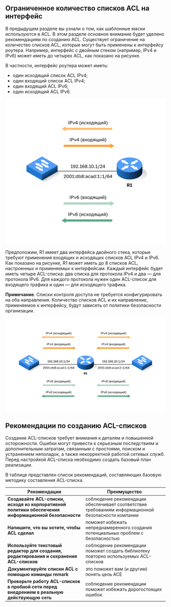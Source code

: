<!-- 4.3.1 -->
## Ограниченное количество списков ACL на интерфейс

В предыдущем разделе вы узнали о том, как шаблонные маски используются в ACL. В этом разделе основное внимание будет уделено рекомендациям по созданию ACL. Существует ограничение на количество списков ACL, которые могут быть применены к интерфейсу роутера. Например, интерфейс с двойным стеком (например, IPv4 и IPv6) может иметь до четырех ACL, как показано на рисунке.

В частности, интерфейс роутера может иметь:

* один исходящий список ACL IPv4;
* один входящий список ACL IPv4;
* один входящий ACL IPv6;
* один исходящий ACL IPv6.

![](./assets/4.3.1-1.svg)
<!-- /courses/ensa-dl/ae8e8c82-34fd-11eb-ba19-f1886492e0e4/aeb43cf0-34fd-11eb-ba19-f1886492e0e4/assets/c60d4bb0-1c46-11ea-af56-e368b99e9723.svg -->

<!--
На рисунке показан один ACL, на каждый протокол, на одно направление, на одном интерфейсе. Существует роутер с именем R1 справа и переключение слева с кабелем между ними. Над строкой над устройством находится адрес IPv4 192.168.10.1, ниже — адрес IPv6 2001:db8:acad:1::1/64. Над этим две жирных стрелки, одна из которых указывает на роутер со словами IPv4 (Inbound), другая указывает в противоположном направлении со словами IPv4 (outbound). Под адресом IPv6 находятся еще две толстые стрелки, одна из которых указывает на роутер со словами IPv6 (inbound), а другая стрелка, указывающая в противоположную сторону со словами IPv6 (outbound).
-->

Предположим, R1 имеет два интерфейса двойного стека, которые требуют применения входящих и исходящих списков ACL IPv4 и IPv6. Как показано на рисунке, R1 может иметь до 8 списков ACL, настроенных и применяемых к интерфейсам. Каждый интерфейс будет иметь четыре ACL-списка: два списка для протокола IPv4 и два — для протокола IPv6. Для каждого протокола нужен один ACL-список для входящего трафика и один — для исходящего трафика.

**Примечание**. Списки контроля доступа не требуется конфигурировать на оба направления. Количество списков ACL и их направление, применяемое к интерфейсу, будут зависеть от политики безопасности организации.

![](./assets/4.3.1-2.svg)
<!-- /courses/ensa-dl/ae8e8c82-34fd-11eb-ba19-f1886492e0e4/aeb43cf0-34fd-11eb-ba19-f1886492e0e4/assets/c60d99d1-1c46-11ea-af56-e368b99e9723.svg -->

<!--
На рисунке показан один ACL, на каждый протокол, на одно направление, на двух интерфейсах. В центре находится роутер R1 и два коммутатора: один слева и один справа. Между ними имеется кабель. Над кабелем слева от роутера находится адрес IPv4 192.168.10.1, ниже — адрес IPv6 2001:db8:acad:1::1/64. Над кабелем справа от роутера находится IPv4 адрес 192.168.20.1, ниже — IPv6 адрес 2001:db8:acad:2::1/64. Над кабелями, на каждой стороне роутера, расположены две жирные стрелки, одна из которых указывает на него со словами IPv4 (Inbound), другая указывает в противоположном направлении со словами IPv4 (Outbound). Ниже кабеля, на каждой стороне роутера, расположены две жирные стрелки, одна из которых указывает на него со словами IPv6 (inbound), а другая стрелка, указывающая в противоположном направлении словами IPv6 (Outbound).
-->

<!-- 4.3.2 -->
## Рекомендации по созданию ACL-списков

Создание ACL-списков требует внимания к деталям и повышенной осторожности. Ошибки могут привести к серьезным последствиям и дополнительным затратам, связанным с простоями, поиском и устранением неполадок, а также некорректной работой сетевых служб. Перед настройкой ACL-списка необходимо создать базовый план реализации.

В таблице представлен список рекомендаций, составляющих базовую методику составления ACL-списка.

| **Рекомендации** | **Преимущество** |
| --- | --- |
| **Создавайте ACL-списки, исходя из корпоративной политики обеспечения информационной безопасности** | соблюдение рекомендации обеспечивает соответствие требованиям информационной безопасности компании |
| **Напишите, что вы хотите, чтобы ACL сделал** | поможет избежать непреднамеренного создания потенциальных проблем с безопасностью |
| **Используйте текстовый редактор для создания, редактирования и сохранения ACL-списков** | соблюдение рекомендации поможет создать библиотеку повторно используемых ACL-списков |
| **Документируйте списки ACL с помощью команды remark** | это поможет вам (и другим) понять цель ACE |
| **Проверьте работу ACL-списков в пробной сети перед внедрением в реальную действующую сеть** | соблюдение рекомендации поможет избежать дорогостоящих ошибок |

<!-- 4.3.3 -->
<!-- quiz -->

